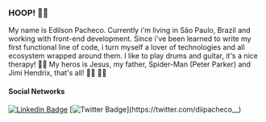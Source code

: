### HOOP! 🤘🏾

My name is Edilson Pacheco. Currently i'm living in São Paulo, Brazil and working with front-end development. Since i've been learned to write my first functional line of code, i turn myself a lover of technologies and all ecosystem wrapped around them.
I like to play drums and guitar, it's a nice therapy! 🎸🥁
My heros is Jesus, my father, Spider-Man (Peter Parker) and Jimi Hendrix, that's all! ✌🏾 🙌🏾

#### Social Networks
[![Linkedin Badge](https://img.shields.io/badge/-LinkedIn-blue?style=flat-square&logo=Linkedin&logoColor=white&link=https://www.linkedin.com/in/edilson-pacheco-91231a15b/)](https://www.linkedin.com/in/edilson-pacheco-91231a15b/)
[![Twitter Badge](https://img.shields.io/badge/-Twitter-1ca0f1?style=flat-square&labelColor=1ca0f1&logo=twitter&logoColor=white&link=https://twitter.com/diipacheco__)](https://twitter.com/diipacheco__)

<!--
**diipacheco/diipacheco** is a ✨ _special_ ✨ repository because its `README.md` (this file) appears on your GitHub profile.

Here are some ideas to get you started:

- 🔭 I’m currently working on ...
- 🌱 I’m currently learning ...
- 👯 I’m looking to collaborate on ...
- 🤔 I’m looking for help with ...
- 💬 Ask me about ...
- 📫 How to reach me: ...
- 😄 Pronouns: ...
- ⚡ Fun fact: ...
-->
